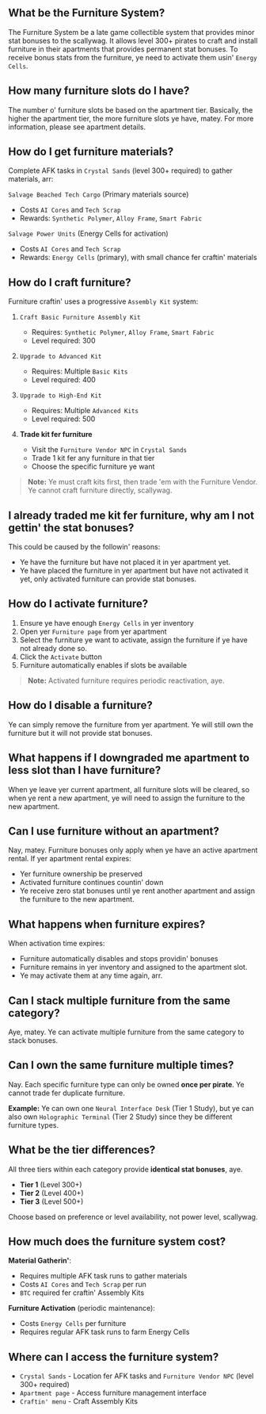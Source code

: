 ## What be the Furniture System?

The Furniture System be a late game collectible system that provides minor stat bonuses to the scallywag. It allows level 300+ pirates to craft and install furniture in their apartments that provides permanent stat bonuses. To receive bonus stats from the furniture, ye need to activate them usin' `Energy Cells`.

## How many furniture slots do I have?

The number o' furniture slots be based on the apartment tier.
Basically, the higher the apartment tier, the more furniture slots ye have, matey.
For more information, please see apartment details.

## How do I get furniture materials?

Complete AFK tasks in `Crystal Sands` (level 300+ required) to gather materials, arr:

`Salvage Beached Tech Cargo` (Primary materials source)

- Costs `AI Cores` and `Tech Scrap`
- Rewards: `Synthetic Polymer`, `Alloy Frame`, `Smart Fabric`

`Salvage Power Units` (Energy Cells for activation)

- Costs `AI Cores` and `Tech Scrap`
- Rewards: `Energy Cells` (primary), with small chance fer craftin' materials

## How do I craft furniture?

Furniture craftin' uses a progressive `Assembly Kit` system:

1. `Craft Basic Furniture Assembly Kit`

   - Requires: `Synthetic Polymer`, `Alloy Frame`, `Smart Fabric`
   - Level required: 300

2. `Upgrade to Advanced Kit`

   - Requires: Multiple `Basic Kits`
   - Level required: 400

3. `Upgrade to High-End Kit`

   - Requires: Multiple `Advanced Kits`
   - Level required: 500

4. **Trade kit fer furniture**
   - Visit the `Furniture Vendor NPC` in `Crystal Sands`
   - Trade 1 kit fer any furniture in that tier
   - Choose the specific furniture ye want

> **Note:** Ye must craft kits first, then trade 'em with the Furniture Vendor. Ye cannot craft furniture directly, scallywag.

## I already traded me kit fer furniture, why am I not gettin' the stat bonuses?

This could be caused by the followin' reasons:

- Ye have the furniture but have not placed it in yer apartment yet.
- Ye have placed the furniture in yer apartment but have not activated it yet, only activated furniture can provide stat bonuses.

## How do I activate furniture?

1. Ensure ye have enough `Energy Cells` in yer inventory
2. Open yer `Furniture page` from yer apartment
3. Select the furniture ye want to activate, assign the furniture if ye have not already done so.
4. Click the `Activate` button
5. Furniture automatically enables if slots be available

> **Note:** Activated furniture requires periodic reactivation, aye.

## How do I disable a furniture?

Ye can simply remove the furniture from yer apartment. Ye will still own the furniture but it will not provide stat bonuses.

## What happens if I downgraded me apartment to less slot than I have furniture?

When ye leave yer current apartment, all furniture slots will be cleared, so when ye rent a new apartment, ye will need to assign the furniture to the new apartment.

## Can I use furniture without an apartment?

Nay, matey. Furniture bonuses only apply when ye have an active apartment rental. If yer apartment rental expires:

- Yer furniture ownership be preserved
- Activated furniture continues countin' down
- Ye receive zero stat bonuses until ye rent another apartment and assign the furniture to the new apartment.

## What happens when furniture expires?

When activation time expires:

- Furniture automatically disables and stops providin' bonuses
- Furniture remains in yer inventory and assigned to the apartment slot.
- Ye may activate them at any time again, arr.

## Can I stack multiple furniture from the same category?

Aye, matey. Ye can activate multiple furniture from the same category to stack bonuses.

## Can I own the same furniture multiple times?

Nay. Each specific furniture type can only be owned **once per pirate**. Ye cannot trade fer duplicate furniture.

**Example:** Ye can own one `Neural Interface Desk` (Tier 1 Study), but ye can also own `Holographic Terminal` (Tier 2 Study) since they be different furniture types.

## What be the tier differences?

All three tiers within each category provide **identical stat bonuses**, aye.

- **Tier 1** (Level 300+)
- **Tier 2** (Level 400+)
- **Tier 3** (Level 500+)

Choose based on preference or level availability, not power level, scallywag.

## How much does the furniture system cost?

**Material Gatherin'**:

- Requires multiple AFK task runs to gather materials
- Costs `AI Cores` and `Tech Scrap` per run
- `BTC` required fer craftin' Assembly Kits

**Furniture Activation** (periodic maintenance):

- Costs `Energy Cells` per furniture
- Requires regular AFK task runs to farm Energy Cells

## Where can I access the furniture system?

- `Crystal Sands` - Location fer AFK tasks and `Furniture Vendor NPC` (level 300+ required)
- `Apartment page` - Access furniture management interface
- `Craftin' menu` - Craft Assembly Kits
